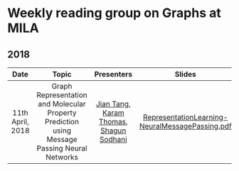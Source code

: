 # Weekly reading group on Graphs at MILA

## 2018

|       Date       | Topic | Presenters | Slides |
|:----------------:|:----------------------------------------:|:----------:|:------:|
| 11th April, 2018 | Graph Representation and Molecular Property Prediction using Message Passing Neural Networks |  [Jian Tang](https://sites.google.com/site/pkujiantang/), [Karam Thomas](), [Shagun Sodhani](https://shagunsodhani.in/)| [RepresentationLearning-NeuralMessagePassing.pdf](https://github.com/shagunsodhani/Graph-Reading-Group/blob/master/slides/RepresentationLearning-NeuralMessagePassing.pdf) |
